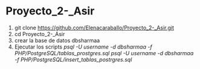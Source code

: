 # Proyecto_2-_Asir

1. git clone https://github.com/Elenacaraballo/Proyecto_2-_Asir.git
2. cd Proyecto_2-_Asir
3. crear la base de datos dbsharmaa
4. Ejecutar los scripts 
*psql -U username -d dbsharmaa -f PHP/PostgreSQL/tablas_prostgres.sql*
*psql -U username -d dbsharmaa -f PHP/PostgreSQL/insert_tablas_postrgres.sql*
